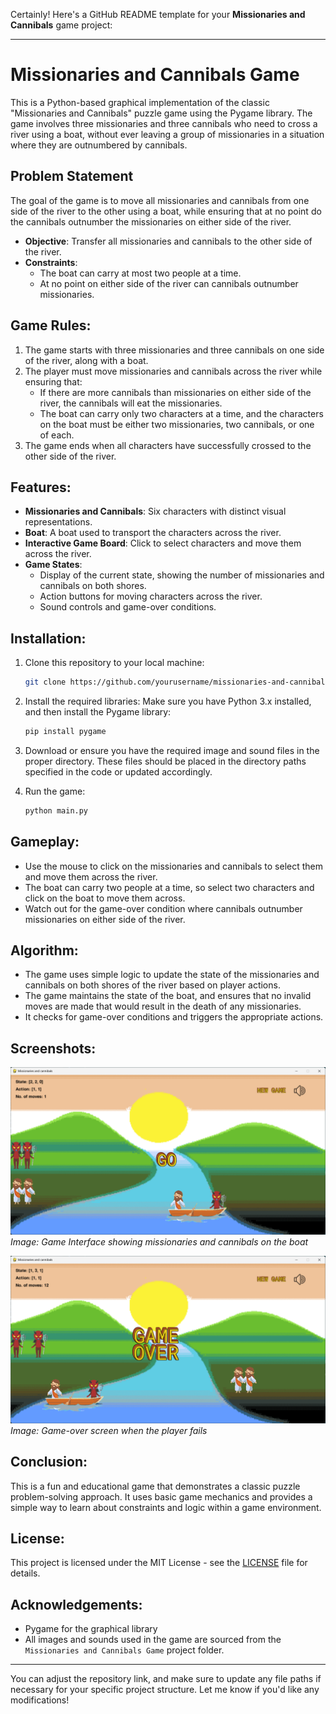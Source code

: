 Certainly! Here's a GitHub README template for your **Missionaries and Cannibals** game project:

---

# Missionaries and Cannibals Game

This is a Python-based graphical implementation of the classic "Missionaries and Cannibals" puzzle game using the Pygame library. The game involves three missionaries and three cannibals who need to cross a river using a boat, without ever leaving a group of missionaries in a situation where they are outnumbered by cannibals.

## Problem Statement
The goal of the game is to move all missionaries and cannibals from one side of the river to the other using a boat, while ensuring that at no point do the cannibals outnumber the missionaries on either side of the river.

- **Objective**: Transfer all missionaries and cannibals to the other side of the river.
- **Constraints**:
  - The boat can carry at most two people at a time.
  - At no point on either side of the river can cannibals outnumber missionaries.
  
## Game Rules:
1. The game starts with three missionaries and three cannibals on one side of the river, along with a boat.
2. The player must move missionaries and cannibals across the river while ensuring that:
   - If there are more cannibals than missionaries on either side of the river, the cannibals will eat the missionaries.
   - The boat can carry only two characters at a time, and the characters on the boat must be either two missionaries, two cannibals, or one of each.
3. The game ends when all characters have successfully crossed to the other side of the river.

## Features:
- **Missionaries and Cannibals**: Six characters with distinct visual representations.
- **Boat**: A boat used to transport the characters across the river.
- **Interactive Game Board**: Click to select characters and move them across the river.
- **Game States**:
  - Display of the current state, showing the number of missionaries and cannibals on both shores.
  - Action buttons for moving characters across the river.
  - Sound controls and game-over conditions.
  
## Installation:

1. Clone this repository to your local machine:

   ```bash
   git clone https://github.com/yourusername/missionaries-and-cannibals-game.git
   ```

2. Install the required libraries:
   Make sure you have Python 3.x installed, and then install the Pygame library:

   ```bash
   pip install pygame
   ```

3. Download or ensure you have the required image and sound files in the proper directory.
   These files should be placed in the directory paths specified in the code or updated accordingly.

4. Run the game:
   ```bash
   python main.py
   ```

## Gameplay:
- Use the mouse to click on the missionaries and cannibals to select them and move them across the river.
- The boat can carry two people at a time, so select two characters and click on the boat to move them across.
- Watch out for the game-over condition where cannibals outnumber missionaries on either side of the river.

## Algorithm:
- The game uses simple logic to update the state of the missionaries and cannibals on both shores of the river based on player actions.
- The game maintains the state of the boat, and ensures that no invalid moves are made that would result in the death of any missionaries.
- It checks for game-over conditions and triggers the appropriate actions.

## Screenshots:

![Game Screenshot 1](https://github.com/Shubhayu15/Missionaries-and-Cannibals-puzzle-game/blob/main/Screenshots/Screenshot%202025-02-18%20165717.png)
*Image: Game Interface showing missionaries and cannibals on the boat*

![Game Screenshot 2](https://github.com/Shubhayu15/Missionaries-and-Cannibals-puzzle-game/blob/main/Screenshots/Screenshot%202025-02-18%20170003.png)
*Image: Game-over screen when the player fails*

## Conclusion:
This is a fun and educational game that demonstrates a classic puzzle problem-solving approach. It uses basic game mechanics and provides a simple way to learn about constraints and logic within a game environment.

## License:
This project is licensed under the MIT License - see the [LICENSE](LICENSE) file for details.

## Acknowledgements:
- Pygame for the graphical library
- All images and sounds used in the game are sourced from the `Missionaries and Cannibals Game` project folder.

--- 

You can adjust the repository link, and make sure to update any file paths if necessary for your specific project structure. Let me know if you'd like any modifications!
